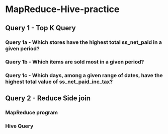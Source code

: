 # MapReduce-Hive-practice
## Query 1 - Top K Query

### Query 1a - Which stores have the highest total ss_net_paid in a given period?

### Query 1b - Which items are sold most in a given period?

### Query 1c - Which days, among a given range of dates, have the highest total value of ss_net_paid_inc_tax?

## Query 2 - Reduce Side join
### MapReduce program

### Hive Query
